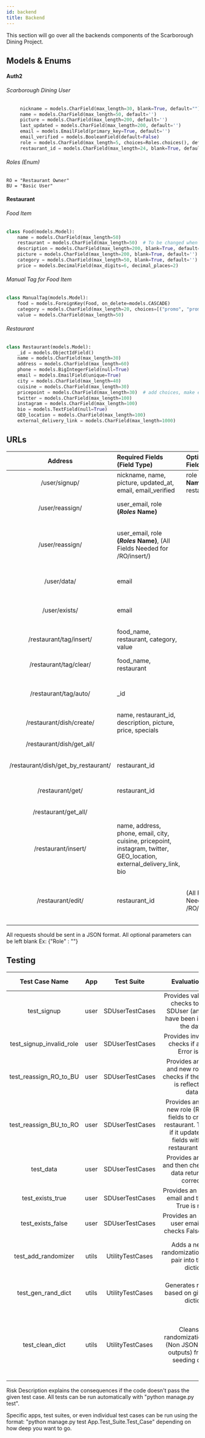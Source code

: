 ```yaml
---
id: backend
title: Backend
---
```


This section will go over all the backends components of the Scarborough Dining Project.

## Models & Enums

#### Auth2

###### Scarborough Dining User

```python
     nickname = models.CharField(max_length=30, blank=True, default="")
     name = models.CharField(max_length=50, default='')
     picture = models.CharField(max_length=200, default='')
     last_updated = models.CharField(max_length=200, default='')
     email = models.EmailField(primary_key=True, default='')
     email_verified = models.BooleanField(default=False)
     role = models.CharField(max_length=5, choices=Roles.choices(), default="BU")
     restaurant_id = models.CharField(max_length=24, blank=True, default=None)
```

###### Roles (Enum)

    RO = "Restaurant Owner"
    BU = "Basic User"

#### Restaurant

###### Food Item

```python
class Food(models.Model):
    name = models.CharField(max_length=50)
    restaurant = models.CharField(max_length=50)  # To be changed when restaurant is implemented
    description = models.CharField(max_length=200, blank=True, default='')
    picture = models.CharField(max_length=200, blank=True, default='')
    category = models.CharField(max_length=50, blank=True, default='')
    price = models.DecimalField(max_digits=6, decimal_places=2)
``` 

###### Manual Tag for Food Item

```python
class ManualTag(models.Model):
    food = models.ForeignKey(Food, on_delete=models.CASCADE)
    category = models.CharField(max_length=20, choices=[("promo", "promo"), ("allergy", "allergy")])
    value = models.CharField(max_length=50)
``` 

###### Restaurant

```python
class Restaurant(models.Model):
    _id = models.ObjectIdField()
    name = models.CharField(max_length=30)
    address = models.CharField(max_length=60)
    phone = models.BigIntegerField(null=True)
    email = models.EmailField(unique=True)
    city = models.CharField(max_length=40)
    cuisine = models.CharField(max_length=30)
    pricepoint = models.CharField(max_length=30)  # add choices, make enum
    twitter = models.CharField(max_length=100)
    instagram = models.CharField(max_length=100)
    bio = models.TextField(null=True)
    GEO_location = models.CharField(max_length=100)
    external_delivery_link = models.CharField(max_length=1000)
```

## URLs

|     Address                               | Required Fields (Field Type)                                                                                          | Optional Fields                              |Type     | Functionality                                                   |
| :--------------------------------------:  | :-------------------------------------------------------------------------------------------------------------------- | :------------------------------------------  | :-----: | --------------------------------------------------------------- |
| /user/signup/                             | nickname, name, picture, updated\_at, email, email\_verified                                                          |   role **(_Roles_ Name)**, restaurant_id     | POST    |Registers SDUser to DB                                           |
| /user/reassign/                           | user_email, role **(_Roles_ Name)**                                                                                   |                                              | POST    |Updates Role of SDUser (Not RO)                                  |
| /user/reassign/                           | user_email, role **(_Roles_ Name)**, (All Fields Needed for /RO/insert/)                                              |                                              | POST    |Updates Role of SDUSer to RO and adds his restaurant page        |
| /user/data/                               | email                                                                                                                 |                                              | GET     |Returns All Fields of the SDUser                                 |
| /user/exists/                             | email                                                                                                                 |                                              | GET     |Returns if the SDUser exists in the DB                           |
| /restaurant/tag/insert/                   | food_name, restaurant, category, value                                                                                |                                              | POST    |Adds Tag to a Food Item                                          |
| /restaurant/tag/clear/                    | food_name, restaurant                                                                                                 |                                              | POST    |Clears All Tags on a Food Item                                   |
| /restaurant/tag/auto/                     | _id                                                                                                                   |                                              | POST    |Automatically tags food based on description                     |
| /restaurant/dish/create/                  | name, restaurant_id, description, picture, price, specials                                                            |                                              | POST    |Adds dish to DB                                                  |
| /restaurant/dish/get_all/                 |                                                                                                                       |                                              | GET     |retrieves all dishes                                             |           
| /restaurant/dish/get_by_restaurant/       | restaurant_id                                                                                                         |                                              | GET     |retrieves all dishes from restaurant                             |
| /restaurant/get/                          | restaurant_id                                                                                                         |                                              | GET     |Retrieves Restaurant data                                        |                                 
| /restaurant/get_all/                      |                                                                                                                       |                                              | GET     |Retrieves all Restaurants                                        |    
| /restaurant/insert/                       | name, address, phone, email, city, cuisine, pricepoint, instagram, twitter, GEO_location, external_delivery_link, bio |
| /restaurant/edit/                         | restaurant_id                                                                                                         | (All Fields Needed for /RO/insert/)          | POST    |Updates the fields of the given Restaurant with the new data     |    


All requests should be sent in a JSON format. All optional parameters can be left blank Ex: {"Role" : ""}

## Testing

|  Test Case Name              |     App    | Test Suite      |  Evaluation Criteria                                                                                                                                                                      | Risk Description                      | Magnitude | Probability | Priority |
| :--------------------------: | :--------: | :------------:  | :--------------------------------------------------------------------------------------------------------------------------------------------------------------------------------------:  | :-----------------------------------: | :-------: | :--------:  | :-----:  |                                 
|  test_signup                 | user       | SDUserTestCases | Provides valid fields and checks to see if the SDUser (and its fields) have been inserted into the database                                                                               | No new Users can be made              |           |             |          |   
|  test_signup_invalid_role    | user       | SDUserTestCases | Provides invalid role and checks if a Validation Error is thrown                                                                                                                          | Anything can be used as a role        |           |             |          |   
|  test_reassign_RO_to_BU      | user       | SDUserTestCases | Provides an user email and new role (BU) and checks if the role change is reflected in the database                                                                                       | Users won't be able to be 'demoted'   |           |             |          |     
|  test_reassign_BU_to_RO      | user       | SDUserTestCases | Provides an user email, new role (RO), and the fields to create a new restaurant. Then checks if it updates the user fields with the new restaurant id and role                           | New ROs won't be able to be created   |           |             |          |     
|  test_data                   | user       | SDUserTestCases | Provides an user email and then checks the user data returned is the correct data                                                                                                         | Display incorrect data for users      |           |             |          |     
|  test_exists_true            | user       | SDUserTestCases | Provides an existing user email and then checks True is returned                                                                                                                          | Users will be unable to upgrade      |           |             |          |     
|  test_exists_false           | user       | SDUserTestCases | Provides an non-existing user email and then checks False is returned                                                                                                                     | Will upgrade non-existing users       |           |             |          |   
|  test_add_randomizer       | utils       | UtilityTestCases | Adds a new ["key": randomization_function()] pair into the seeder dictionary                                                                                                   | Incorrectly add new randomization functions to seeders       |           |             |          |     
|  test_gen_rand_dict        | utils       | UtilityTestCases | Generates random data based on given seeding dictionary                                                                                                         | Inability to randomly generate data for seeding      |           |             |          |     
|  test_clean_dict                   | utils       | UtilityTestCases | Cleans invalid randomization functions (Non JSON-Encodable outputs) from a given seeding dictionary                                                                                                         | Potentially broken seeding scripts with functions that produce non JSON-encodable outputs    |           |             |          |     


Risk Description explains the consequences if the code doesn't pass the given test case. All tests can be run automatically with "python manage.py test". 

Specific apps, test suites, or even individual test cases can be run using the format: "python manage.py test App.Test_Suite.Test_Case" depending on how deep you want to go. 